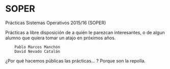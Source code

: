 # SOPER
Prácticas Sistemas Operativos 2015/16 (SOPER)

Prácticas a libre disposición de a quién le parezcan interesantes, o de algun alumno que quiera
tomar un atajo en próximos años.

        Pablo Marcos Manchón
        David Nevado Catalán

¿Por qué hacemos públicas las prácticas... ? Porque son la repolla.
